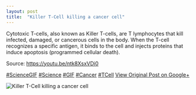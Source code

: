 ```yaml
---
layout: post
title:  "Killer T-Cell killing a cancer cell"
---
```


Cytotoxic T-cells, also known as Killer T-cells, are T lymphocytes that kill infected, damaged, or cancerous cells in the body. When the T-cell recognizes a specific antigen, it binds to the cell and injects proteins that induce apoptosis (programmed cellular death).  
  
Source: <https://youtu.be/ntk8XsxVDi0>  
  
[#ScienceGIF](https://plus.google.com/s/%23ScienceGIF/posts) [#Science](https://plus.google.com/s/%23Science/posts) [#GIF](https://plus.google.com/s/%23GIF/posts) [#Cancer](https://plus.google.com/s/%23Cancer/posts) [#TCell](https://plus.google.com/s/%23TCell/posts)
[View Original Post on Google+](https://plus.google.com/+ColinSullender/posts/Tdn58baWWcz)

![Killer T-Cell killing a cancer cell](https://i.imgur.com/oX0wLTC.gif)
